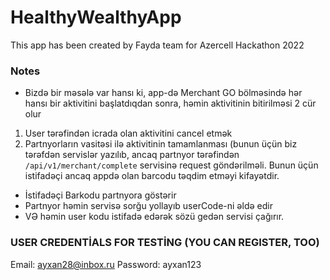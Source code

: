 # HealthyWealthyApp
This app has been created by Fayda team for Azercell Hackathon 2022

### Notes
- Bizdə bir məsələ var hansı ki, app-də Merchant GO bölməsində hər hansı bir aktivitini başlatdıqdan sonra, həmin aktivitinin bitirilməsi 2 cür olur
1) User tərəfindən icrada olan aktivitini cancel etmək
2) Partnyorların vasitəsi ilə aktivitinin tamamlanması (bunun üçün biz tərəfdən servislər yazılıb, ancaq partnyor tərəfindən `/api/v1/merchant/complete` servisinə request
göndərilməli. Bunun üçün istifadəçi ancaq appdə olan barcodu təqdim etməyi kifayətdir. 

- İstifadəçi Barkodu partnyora göstərir
- Partnyor həmin servisə sorğu yollayıb userCode-ni əldə edir
- VƏ həmin user kodu istifadə edərək sözü gedən servisi çağırır.

### USER CREDENTİALS FOR TESTİNG (YOU CAN REGISTER, TOO)

Email: ayxan28@inbox.ru
Password: ayxan123
